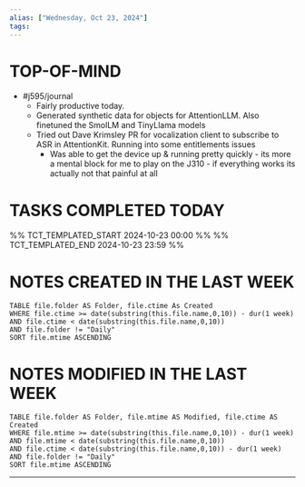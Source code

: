 ```yaml
---
alias: ["Wednesday, Oct 23, 2024"]
tags: 
---
```

# TOP-OF-MIND
- #j595/journal 
	- Fairly productive today.
	- Generated synthetic data for objects for AttentionLLM. Also finetuned the SmolLM and TinyLlama models
	- Tried out Dave Krimsley PR for vocalization client to subscribe to ASR in AttentionKit. Running into some entitlements issues
		- Was able to get the device up & running pretty quickly - its more a mental block for me to play on the J310 - if everything works its actually not that painful at all

# TASKS COMPLETED TODAY
%% TCT_TEMPLATED_START 2024-10-23 00:00 %%
%% TCT_TEMPLATED_END 2024-10-23 23:59 %%


# NOTES CREATED IN THE LAST WEEK
``` dataview
TABLE file.folder AS Folder, file.ctime As Created
WHERE file.ctime >= date(substring(this.file.name,0,10)) - dur(1 week) 
AND file.ctime < date(substring(this.file.name,0,10)) 
AND file.folder != "Daily"
SORT file.mtime ASCENDING
```

# NOTES MODIFIED IN THE LAST WEEK
``` dataview
TABLE file.folder AS Folder, file.mtime AS Modified, file.ctime AS Created
WHERE file.mtime >= date(substring(this.file.name,0,10)) - dur(1 week)
AND file.mtime < date(substring(this.file.name,0,10))
AND file.ctime < date(substring(this.file.name,0,10)) - dur(1 week)
AND file.folder != "Daily"
SORT file.mtime ASCENDING
```
---
